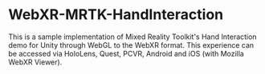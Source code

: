 # WebXR-MRTK-HandInteraction
This is a sample implementation of Mixed Reality Toolkit's Hand Interaction demo for Unity through WebGL to the WebXR format. This experience can be accessed via HoloLens, Quest, PCVR, Android and iOS (with Mozilla WebXR Viewer).
